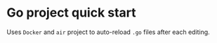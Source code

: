 # Go project quick start
Uses `Docker` and `air` project to auto-reload `.go` files after each editing.
